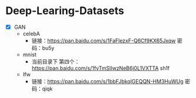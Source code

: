 # Deep-Learing-Datasets
- [x] GAN
    * celebA
      * 链接：https://pan.baidu.com/s/1FaFlezxF-Q6Cf9KX65Jxqw 密码：bu5y
    * mnist 
      * 当前目录下
         第四个：https://pan.baidu.com/s/1fvTmSlIwzNeB6j0L1VXTTA  sh1f
    * lfw
      * 链接：https://pan.baidu.com/s/1bbFJbkqlGEQQN-HM3HuWUg 密码：qiqk
